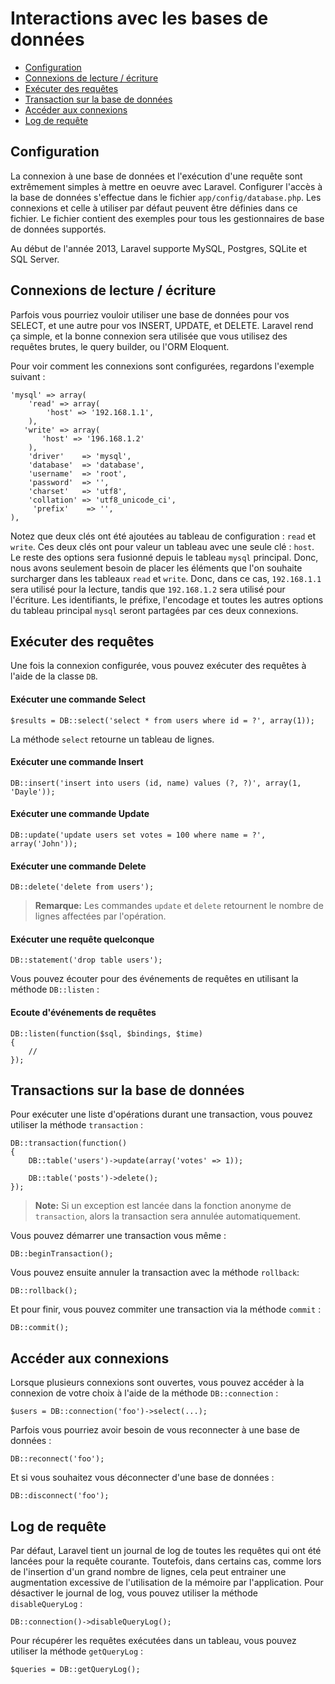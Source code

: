 # Interactions avec les bases de données

- [Configuration](#configuration)
- [Connexions de lecture / écriture](#read-write-connections)
- [Exécuter des requêtes](#running-queries)
- [Transaction sur la base de données](#database-transactions)
- [Accéder aux connexions](#accessing-connections)
- [Log de requête](#query-logging)

<a name="configuration"></a>
## Configuration

La connexion à une base de données et l'exécution d'une requête sont extrêmement simples à mettre en oeuvre avec Laravel. Configurer l'accès à la base de données s'effectue dans le fichier `app/config/database.php`. Les connexions et celle à utiliser par défaut peuvent être définies dans ce fichier. Le fichier contient des exemples pour tous les gestionnaires de base de données supportés.

Au début de l'année 2013, Laravel supporte MySQL, Postgres, SQLite et SQL Server.

<a name="read-write-connections"></a>
## Connexions de lecture / écriture

Parfois vous pourriez vouloir utiliser une base de données pour vos SELECT, et une autre pour vos INSERT, UPDATE, et DELETE. Laravel rend ça simple, et la bonne connexion sera utilisée que vous utilisez des requêtes brutes, le query builder, ou l'ORM Eloquent.

Pour voir comment les connexions sont configurées, regardons l'exemple suivant :

    'mysql' => array(
        'read' => array(
            'host' => '192.168.1.1',
        ),
       'write' => array(
           'host' => '196.168.1.2'
        ),
        'driver'    => 'mysql',
        'database'  => 'database',
        'username'  => 'root',
        'password'  => '',
        'charset'   => 'utf8',
        'collation' => 'utf8_unicode_ci',
         'prefix'    => '',
    ),

Notez que deux clés ont été ajoutées au tableau de configuration : `read` et `write`. Ces deux clés ont pour valeur un tableau avec une seule clé : `host`. Le reste des options sera fusionné depuis le tableau `mysql` principal. Donc, nous avons seulement besoin de placer les éléments que l'on souhaite surcharger dans les tableaux `read` et `write`. Donc, dans ce cas, `192.168.1.1` sera utilisé pour la lecture, tandis que `192.168.1.2` sera utilisé pour l'écriture. Les identifiants, le préfixe, l'encodage et toutes les autres options du tableau principal `mysql` seront partagées par ces deux connexions.

<a name="running-queries"></a>
## Exécuter des requêtes

Une fois la connexion configurée, vous pouvez exécuter des requêtes à l'aide de la classe `DB`.

#### Exécuter une commande Select

	$results = DB::select('select * from users where id = ?', array(1));

La méthode `select` retourne un tableau de lignes.

#### Exécuter une commande Insert

	DB::insert('insert into users (id, name) values (?, ?)', array(1, 'Dayle'));

#### Exécuter une commande Update

	DB::update('update users set votes = 100 where name = ?', array('John'));

#### Exécuter une commande Delete

	DB::delete('delete from users');

> **Remarque:** Les commandes `update` et `delete` retournent le nombre de lignes affectées par l'opération.

#### Exécuter une requête quelconque

	DB::statement('drop table users');

Vous pouvez écouter pour des événements de requêtes en utilisant la méthode `DB::listen` :

#### Ecoute d'événements de requêtes

    DB::listen(function($sql, $bindings, $time)
    {
        //
    });

<a name="database-transactions"></a>
## Transactions sur la base de données

Pour exécuter une liste d'opérations durant une transaction, vous pouvez utiliser la méthode `transaction` :

	DB::transaction(function()
	{
		DB::table('users')->update(array('votes' => 1));

		DB::table('posts')->delete();
	});

> **Note:** Si un exception est lancée dans la fonction anonyme de `transaction`, alors la transaction sera annulée automatiquement.

Vous pouvez démarrer une transaction vous même :

    DB::beginTransaction();

Vous pouvez ensuite annuler la transaction avec la méthode `rollback`:

    DB::rollback();

Et pour finir, vous pouvez commiter une transaction via la méthode `commit` :

    DB::commit();

<a name="accessing-connections"></a>
## Accéder aux connexions

Lorsque plusieurs connexions sont ouvertes, vous pouvez accéder à la connexion de votre choix à l'aide de la méthode `DB::connection` :

	$users = DB::connection('foo')->select(...);

Parfois vous pourriez avoir besoin de vous reconnecter à une base de données :

    DB::reconnect('foo');

Et si vous souhaitez vous déconnecter d'une base de données :

    DB::disconnect('foo');

<a name="query-logging"></a>
## Log de requête

Par défaut, Laravel tient un journal de log de toutes les requêtes qui ont été lancées pour la requête courante. Toutefois, dans certains cas, comme lors de l'insertion d'un grand nombre de lignes, cela peut entrainer une augmentation excessive de l'utilisation de la mémoire par l'application. Pour désactiver le journal de log, vous pouvez utiliser la méthode `disableQueryLog` :

    DB::connection()->disableQueryLog();

Pour récupérer les requêtes exécutées dans un tableau, vous pouvez utiliser la méthode `getQueryLog` :

    $queries = DB::getQueryLog();